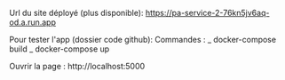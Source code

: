 Url du site déployé (plus disponible): https://pa-service-2-76kn5jv6aq-od.a.run.app  

Pour tester l'app (dossier code github):
Commandes :
_ docker-compose build
_ docker-compose up

Ouvrir la page : http://localhost:5000